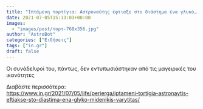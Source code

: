 ```yaml
---
title: "Ιπτάμενη τορτίγια: Αστροναύτης έφτιαξε στο διάστημα ένα γλυκό… μηδενικής βαρύτητας"
date: 2021-07-05T15:13:03+00:00
images:
  - "images/post/τορτ-768x356.jpg"
author: "AstroBot"
categories: ["Ειδήσεις"]
tags: ["in.gr"]
draft: false
---
```


Οι συνάδελφοί του, πάντως, δεν εντυπωσιάστηκαν από τις μαγειρικές του ικανότητες

Διαβάστε περισσότερα: https://www.in.gr/2021/07/05/life/perierga/iptameni-tortigia-astronaytis-eftiakse-sto-diastima-ena-glyko-midenikis-varytitas/

